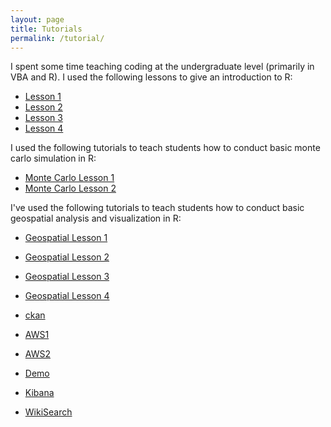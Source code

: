 ```yaml
---
layout: page
title: Tutorials
permalink: /tutorial/
---
```


I spent some time teaching coding at the undergraduate level (primarily in VBA and R).  I used the following lessons to give an introduction to R:


* [Lesson 1](https://dmbeskow.github.io/html/Lesson1.html)
* [Lesson 2](https://dmbeskow.github.io/html/Lesson2.html)
* [Lesson 3](https://dmbeskow.github.io/html/Lesson3.html)
* [Lesson 4](https://dmbeskow.github.io/html/Lesson4.html)

I used the following tutorials to teach students how to conduct basic monte carlo simulation in R:

* [Monte Carlo Lesson 1](https://dmbeskow.github.io/html/MonteCarloR1.html)
* [Monte Carlo Lesson 2](https://dmbeskow.github.io/html/MonteCarloR2.html)

I've used the following tutorials to teach students how to conduct basic geospatial analysis and visualization in R:

* [Geospatial Lesson 1](https://dmbeskow.github.io/html/geo1.html)
* [Geospatial Lesson 2](https://dmbeskow.github.io/html/geo2.html)
* [Geospatial Lesson 3](https://dmbeskow.github.io/html/geo3.html)
* [Geospatial Lesson 4](https://dmbeskow.github.io/html/geo4.html)


* [ckan](http://ec2-52-23-204-1.compute-1.amazonaws.com/)
* [AWS1](http://ec2-54-210-214-151.compute-1.amazonaws.com/)
* [AWS2](http://ec2-52-87-239-129.compute-1.amazonaws.com/)
* [Demo](http://ec2-54-236-56-99.compute-1.amazonaws.com/)
* [Kibana](http://ec2-54-91-241-178.compute-1.amazonaws.com/)
* [WikiSearch](http://ec2-54-236-56-99.compute-1.amazonaws.com/shiny/rstudio/geoSearchWiki/)
